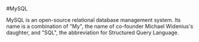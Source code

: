 #MySQL

MySQL is an open-source relational database management system. Its name is a combination of "My", the name of co-founder Michael Widenius's daughter, and "SQL", the abbreviation for Structured Query Language.